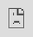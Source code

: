 ```yaml
---
layout: page-hide-title
title: Afis Bazar de Cotroceni 2022
permalink: /evenimente/2022-10-bazar-de-cotroceni/afis
---
```


<iframe src="https://drive.google.com/file/d/1WJoKnVB7WcBdYi9ZYT8pE1ZP-l6KmmkL/preview" frameborder="0" marginheight="0" marginwidth="0" style="position: absolute;top: 0;left: 0;bottom: 0;right: 0;width: 100%;height: 100%;"  allow="autoplay"></iframe>
